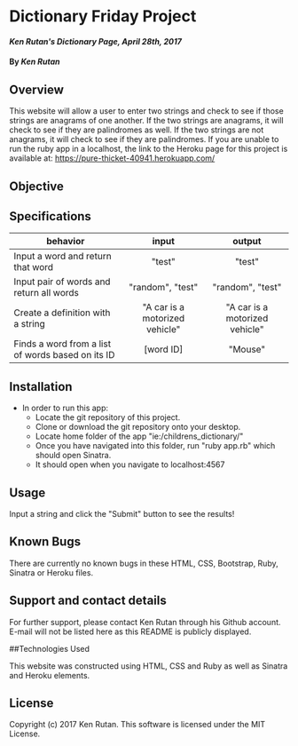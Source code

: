 # Dictionary Friday Project

#### _Ken Rutan's Dictionary Page, April 28th, 2017_

#### By _**Ken Rutan**_

## Overview

This website will allow a user to enter two strings and check to see if those strings are anagrams of one another.  If the two strings are anagrams, it will check to see if they are palindromes as well.  If the two strings are not anagrams, it will check to see if they are palindromes.  If you are unable to run the ruby app in a localhost, the link to the Heroku page for this project is available at: https://pure-thicket-40941.herokuapp.com/

## Objective



## Specifications

| behavior |  input   |  output  |
|----------|:--------:|:--------:|
|Input a word and return that word|"test"|"test"|
|Input pair of words and return all words|"random", "test"|"random", "test"|
|Create a definition with a string|"A car is a motorized vehicle"|"A car is a motorized vehicle"|
|Finds a word from a list of words based on its ID|[word ID]|"Mouse"|

## Installation

* In order to run this app:
  - Locate the git repository of this project.
  - Clone or download the git repository onto your desktop.
  - Locate home folder of the app "ie:/childrens_dictionary/"
  - Once you have navigated into this folder, run "ruby app.rb" which should open Sinatra.
  - It should open when you navigate to localhost:4567

## Usage

Input a string and click the "Submit" button to see the results!

## Known Bugs
There are currently no known bugs in these HTML, CSS, Bootstrap, Ruby, Sinatra or Heroku files.

## Support and contact details

For further support, please contact Ken Rutan through his Github account. E-mail will not be listed here as this README is publicly displayed.

##Technologies Used

This website was constructed using HTML, CSS and Ruby as well as Sinatra and Heroku elements.

## License

Copyright (c) 2017 Ken Rutan.  This software is licensed under the MIT License.
